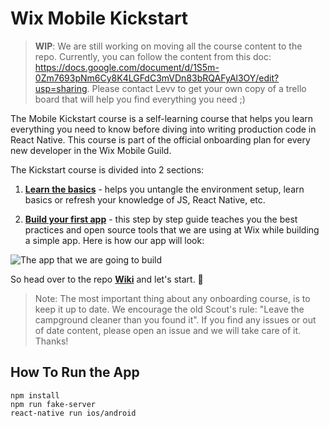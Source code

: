 # Wix Mobile Kickstart

> **WIP**: We are still working on moving all the course content to the repo. Currently, you can follow the content from this doc: https://docs.google.com/document/d/1S5m-0Zm7693pNm6Cy8K4LGFdC3mVDn83bRQAFyAl3OY/edit?usp=sharing. Please contact Levv to get your own copy of a trello board that will help you find everything you need ;)

The Mobile Kickstart course is a self-learning course that helps you learn everything you need to know before diving into writing production code in React Native. This course is part of the official onboarding plan for every new developer in the Wix Mobile Guild. 

The Kickstart course is divided into 2 sections:

1. [**Learn the basics**](https://github.com/wix-playground/wix-mobile-crash-course/wiki/Building-you-first-app---Intro) - helps you untangle the environment setup, learn basics or refresh your knowledge of JS, React Native, etc.

2. [**Build your first app**](https://github.com/wix-playground/wix-mobile-crash-course/wiki/Building-you-first-app---Intro) - this step by step guide teaches you the best practices and open source tools that we are using at Wix while building a simple app. Here is how our app will look:

![The app that we are going to build](https://github.com/wix-playground/wix-mobile-crash-course/blob/master/assets/finalApp.gif)


So head over to the repo [**Wiki**](https://github.com/wix-playground/wix-mobile-crash-course/wiki) and let's start. 🚀

> Note: The most important thing about any onboarding course, is to keep it up to date. We encourage the old Scout's rule: "Leave the campground cleaner than you found it". If you find any issues or out of date content, please open an issue and we will take care of it. Thanks!

## How To Run the App
```
npm install
npm run fake-server
react-native run ios/android
```
